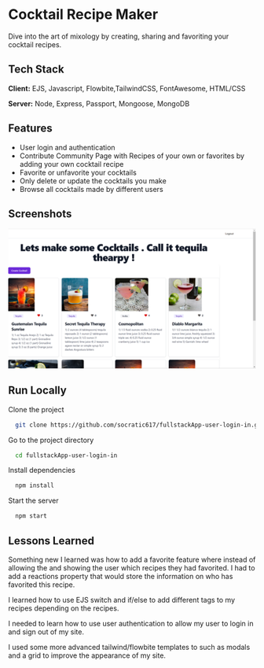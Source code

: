 
# Cocktail Recipe Maker

Dive into the art of mixology by creating, sharing and favoriting your cocktail recipes.


## Tech Stack

**Client:** EJS, Javascript, Flowbite,TailwindCSS, FontAwesome, HTML/CSS

**Server:** Node, Express, Passport, Mongoose, MongoDB


## Features

- User login and authentication
- Contribute Community Page with Recipes of your own or favorites by adding your own cocktail recipe
- Favorite or unfavorite your cocktails
- Only delete or update the cocktails you make
- Browse all cocktails made by different users 



## Screenshots

![App Screenshot](public/img/app-screenshot.png)


## Run Locally

Clone the project

```bash
  git clone https://github.com/socratic617/fullstackApp-user-login-in.git
```

Go to the project directory

```bash
  cd fullstackApp-user-login-in
```

Install dependencies

```bash
  npm install
```

Start the server

```bash
  npm start
```


## Lessons Learned

Something new I learned was how to add a favorite feature where instead of allowing the and showing the user which recipes they had favorited. I had to add a reactions property that would store the information on who has favorited this recipe.

I learned how to use EJS switch and if/else to add different tags to my recipes depending on the recipes.

I needed to learn how to use user authentication to allow my user to login in and sign out of my site.

I used some more advanced tailwind/flowbite templates to such as modals and a grid to improve the appearance of my site.

